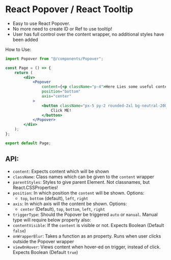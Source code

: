 # React Popover / React Tooltip

-   Easy to use React Popover.
-   No more need to create ID or Ref to use tooltip!
-   User has full control over the content wrapper, no additional styles have been added

How to Use:

```jsx
import Popover from "@/components/Popover";

const Page = () => {
    return (
        <div>
            <Popover
                content={<p className="p-4">Here Lies some useful content</p>}
                position="bottom"
                axis="center"
            >
                <button className="px-5 py-2 rounded-2xl bg-neutral-200 cursor-pointer">
                    Click ME!
                </button>
            </Popover>
        </div>
    );
};

export default Page;
```

## API:

-   `content`: Expects content which will be shown
-   `className`: Class names which can be given to the `content` wrapper
-   `parentStyles`: Styles to give parent Element. Not classnames, but React.CSSProperties!
-   `position`: In which position the `content` will be shown. Options:
    -   `top`, `bottom` (default), `left`, `right`
-   `axis`: In which axis will the content be shown. Options:
    -   `center` (Default), `top`, `bottom`, `left`, `right`
-   `triggerType`: Should the Popover be triggered `auto` or `manual`. Manual type will require below property also:
-   `contentVisible`: If the `content` is visible or not. Expects Boolean (Default `false`)
-   `onWrapperBlur`: Takes a function as an property. Runs when user clicks outside the Popover wrapper
-   `viewOnHover`: Views content when hover-ed on trigger, instead of click. Expects Boolean (Default `true`)
